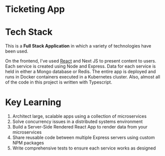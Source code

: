 # Ticketing App

# Tech Stack 

This is a **Full Stack Application** in which a variety of technologies have been used. 

On the frontend, I've used [React](https://google.com) and Next JS to present content to users. Each service is created using Node and Express. Data for each service is held in either a Mongo database or Redis. The entire app is deployed and runs in Docker containers executed in a Kubernetes cluster. Also, almost all of the code in this project is written with Typescript.

# Key Learning

1. Architect large, scalable apps using a collection of microservices
2. Solve concurrency issues in a distributed systems environment
3. Build a Server-Side Rendered React App to render data from your microservices
4. Share reusable code between multiple Express servers using custom NPM packages
5. Write comprehensive tests to ensure each service works as designed


